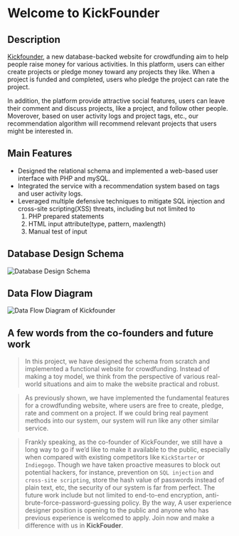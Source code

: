 # Welcome to KickFounder
## Description
[Kickfounder](https://github.com/googlr/KickFounder), a new database-backed website for crowdfunding aim to help people raise money for various activities. In this platform, users can either create projects or pledge money toward any projects they like. When a project is funded and completed, users who pledge the project can rate the project.

In addition, the platform provide attractive social features, users can leave their comment and discuss projects, like a project, and follow other people. Moverover, based on user activity logs and project tags, etc., our recommendation algorithm will recommend relevant projects that users might be interested in.

## Main Features
  - Designed the relational schema and implemented a web-based user interface with PHP and mySQL.
  - Integrated the service with a recommendation system based on tags and user activity logs.
  - Leveraged multiple defensive techniques to mitigate SQL injection and cross-site scripting(XSS) threats, including but not limited to
    1. PHP prepared statements
    2. HTML input attribute(type, pattern, maxlength)
    3. Manual test of input

## Database Design Schema
![Database Design Schema](https://github.com/googlr/KickFounder/blob/master/figures/DatabaseDesignSchema.jpg)

## Data Flow Diagram
![Data Flow Diagram of Kickfounder](https://github.com/googlr/KickFounder/blob/master/figures/DataFlowDiagramOfKickfounder.jpg)

## A few words from the co-founders and future work
> In this project, we have designed the schema from scratch and implemented a functional website for crowdfunding. Instead of making a toy model, we think from the perspective of various real-world situations and aim to make the website practical and robust.

> As previously shown, we have implemented the fundamental features for a crowdfunding website, where users are free to create, pledge, rate and comment on a project. If we could bring real payment methods into our system, our system will run like any other similar service.

> Frankly speaking, as the co-founder of KickFounder, we still have a long way to go if we’d like to make it available to the public, especially when compared with existing competitors like `KickStarter` or `Indiegogo`. Though we have taken proactive measures to block out potential hackers, for instance, prevention on `SQL injection` and `cross-site scripting`, store the hash value of passwords instead of plain text, etc, the security of our system is far from perfect. The future work include but not limited to end-to-end encryption, anti-brute-force-password-guessing policy. By the way, A user experience designer position is opening to the public and anyone who has previous experience is welcomed to apply. Join now and make a difference with us in **KickFouder**.
